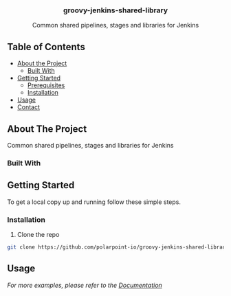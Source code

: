 <!--
*** I'm using markdown "reference style" links for readability.
*** Reference links are enclosed in brackets [ ] instead of parentheses ( ).
*** See the bottom of this document for the declaration of the reference variables
*** for contributors-url, forks-url, etc. This is an optional, concise syntax you may use.
*** https://www.markdownguide.org/basic-syntax/#reference-style-links
-->

  <h3 align="center">groovy-jenkins-shared-library</h3>

  <p align="center">
    Common shared pipelines, stages and libraries for Jenkins
    <br />
  </p>




<!-- TABLE OF CONTENTS -->
## Table of Contents

* [About the Project](#about-the-project)
  * [Built With](#built-with)
* [Getting Started](#getting-started)
  * [Prerequisites](#prerequisites)
  * [Installation](#installation)
* [Usage](#usage)
* [Contact](#contact)



<!-- ABOUT THE PROJECT -->
## About The Project

Common shared pipelines, stages and libraries for Jenkins

### Built With



<!-- GETTING STARTED -->
## Getting Started

To get a local copy up and running follow these simple steps.



### Installation
 
1. Clone the repo
```sh
git clone https://github.com/polarpoint-io/groovy-jenkins-shared-library
```


<!-- USAGE EXAMPLES -->
## Usage


_For more examples, please refer to the [Documentation](https://example.com)_



